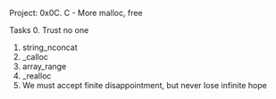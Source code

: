 Project: 0x0C. C - More malloc, free

Tasks
0. Trust no one
1. string_nconcat 
2. _calloc 
3. array_range 
4. _realloc 
5. We must accept finite disappointment, but never lose infinite hope
